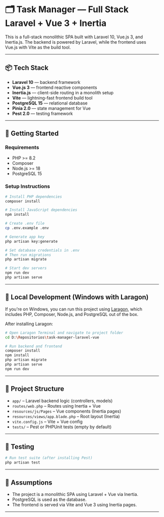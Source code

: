 # 🗂️ Task Manager — Full Stack Laravel + Vue 3 + Inertia

This is a full-stack monolithic SPA built with Laravel 10, Vue.js 3, and Inertia.js. The backend is powered by Laravel, while the frontend uses Vue.js with Vite as the build tool.

---

## 📦 Tech Stack

- **Laravel 10** — backend framework
- **Vue.js 3** — frontend reactive components
- **Inertia.js** — client-side routing in a monolith setup
- **Vite** — lightning-fast frontend build tool
- **PostgreSQL 15** — relational database
- **Pinia 2.0** — state management for Vue
- **Pest 2.0** — testing framework

---

## 🚀 Getting Started

### Requirements

- PHP >= 8.2
- Composer
- Node.js >= 18
- PostgreSQL 15

### Setup Instructions

```bash
# Install PHP dependencies
composer install

# Install JavaScript dependencies
npm install

# Create .env file
cp .env.example .env

# Generate app key
php artisan key:generate

# Set database credentials in .env
# Then run migrations
php artisan migrate

# Start dev servers
npm run dev
php artisan serve
```

---

## 🧰 Local Development (Windows with Laragon)

If you're on Windows, you can run this project using [Laragon](https://laragon.org/), which includes PHP, Composer, Node.js, and PostgreSQL out of the box.

After installing Laragon:

```bash
# Open Laragon Terminal and navigate to project folder
cd D:\Repositorios\task-manager-laravel-vue

# Run backend and frontend
composer install
npm install
php artisan migrate
php artisan serve
npm run dev
```

---

## 📁 Project Structure

- `app/` – Laravel backend logic (controllers, models)
- `routes/web.php` – Routes using Inertia + Vue
- `resources/js/Pages` – Vue components (Inertia pages)
- `resources/views/app.blade.php` – Root layout (Inertia)
- `vite.config.js` – Vite + Vue config
- `tests/` – Pest or PHPUnit tests (empty by default)

---

## 🧪 Testing

```bash
# Run test suite (after installing Pest)
php artisan test
```

---

## 📝 Assumptions

- The project is a monolithic SPA using Laravel + Vue via Inertia.
- PostgreSQL is used as the database.
- The frontend is served via Vite and Vue 3 using Inertia pages.

---